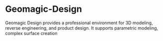 # Geomagic-Design
Geomagic Design provides a professional environment for 3D modeling, reverse engineering, and product design. It supports parametric modeling, complex surface creation
